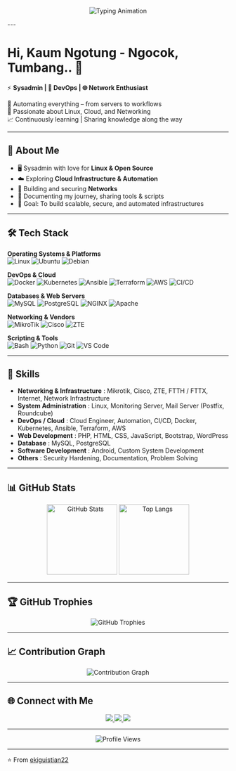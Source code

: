 <p align="center">
  <img src="https://readme-typing-svg.herokuapp.com?font=Fira+Code&weight=600&size=24&pause=1000&color=36BCF7&center=true&vCenter=true&width=800&lines=Sysadmin+%7C+DevOps+%7C+Network+Enthusiast;Automating+Servers+%26+Workflows;Passionate+About+Linux+%26+Cloud" alt="Typing Animation" />
</p>
---

#  Hi, Kaum Ngotung - Ngocok, Tumbang.. 👋

⚡ **Sysadmin | 🚀 DevOps | 🌐 Network Enthusiast**  

🔧 Automating everything – from servers to workflows  
📡 Passionate about Linux, Cloud, and Networking  
📈 Continuously learning | Sharing knowledge along the way  

---

## 🚀 About Me
- 🖥️ Sysadmin with love for **Linux & Open Source**
- ☁️ Exploring **Cloud Infrastructure & Automation**
- 📡 Building and securing **Networks**
- 📜 Documenting my journey, sharing tools & scripts
- 🎯 Goal: To build scalable, secure, and automated infrastructures

---

## 🛠️ Tech Stack

**Operating Systems & Platforms**  
![Linux](https://img.shields.io/badge/Linux-FCC624?style=for-the-badge&logo=linux&logoColor=black)
![Ubuntu](https://img.shields.io/badge/Ubuntu-E95420?style=for-the-badge&logo=ubuntu&logoColor=white)
![Debian](https://img.shields.io/badge/Debian-A81D33?style=for-the-badge&logo=debian&logoColor=white)

**DevOps & Cloud**  
![Docker](https://img.shields.io/badge/Docker-2496ED?style=for-the-badge&logo=docker&logoColor=white)
![Kubernetes](https://img.shields.io/badge/Kubernetes-326CE5?style=for-the-badge&logo=kubernetes&logoColor=white)
![Ansible](https://img.shields.io/badge/Ansible-EE0000?style=for-the-badge&logo=ansible&logoColor=white)
![Terraform](https://img.shields.io/badge/Terraform-844FBA?style=for-the-badge&logo=terraform&logoColor=white)
![AWS](https://img.shields.io/badge/AWS-FF9900?style=for-the-badge&logo=amazon-aws&logoColor=white)
![CI/CD](https://img.shields.io/badge/CI%2FCD-2088FF?style=for-the-badge&logo=github-actions&logoColor=white)

**Databases & Web Servers**  
![MySQL](https://img.shields.io/badge/MySQL-4479A1?style=for-the-badge&logo=mysql&logoColor=white)
![PostgreSQL](https://img.shields.io/badge/PostgreSQL-336791?style=for-the-badge&logo=postgresql&logoColor=white)
![NGINX](https://img.shields.io/badge/NGINX-009639?style=for-the-badge&logo=nginx&logoColor=white)
![Apache](https://img.shields.io/badge/Apache-D22128?style=for-the-badge&logo=apache&logoColor=white)

**Networking & Vendors**  
![MikroTik](https://img.shields.io/badge/MikroTik-293239?style=for-the-badge&logo=mikrotik&logoColor=white)
![Cisco](https://img.shields.io/badge/Cisco-1BA0D7?style=for-the-badge&logo=cisco&logoColor=white)
![ZTE](https://img.shields.io/badge/ZTE-1C64F2?style=for-the-badge&logo=zte&logoColor=white)

**Scripting & Tools**  
![Bash](https://img.shields.io/badge/Bash-121011?style=for-the-badge&logo=gnu-bash&logoColor=white)
![Python](https://img.shields.io/badge/Python-3776AB?style=for-the-badge&logo=python&logoColor=white)
![Git](https://img.shields.io/badge/Git-F05032?style=for-the-badge&logo=git&logoColor=white)
![VS Code](https://img.shields.io/badge/VS%20Code-0078d7?style=for-the-badge&logo=visual-studio-code&logoColor=white)

---

## 🧩 Skills

- **Networking & Infrastructure** : Mikrotik, Cisco, ZTE, FTTH / FTTX, Internet, Network Infrastructure  
- **System Administration** : Linux, Monitoring Server, Mail Server (Postfix, Roundcube)  
- **DevOps / Cloud** : Cloud Engineer, Automation, CI/CD, Docker, Kubernetes, Ansible, Terraform, AWS  
- **Web Development** : PHP, HTML, CSS, JavaScript, Bootstrap, WordPress  
- **Database** : MySQL, PostgreSQL  
- **Software Development** : Android, Custom System Development  
- **Others** : Security Hardening, Documentation, Problem Solving  

---

## 📊 GitHub Stats

<p align="center">
  <img src="https://github-readme-stats.vercel.app/api?username=ekiguistian22&show_icons=true&theme=tokyonight" alt="GitHub Stats" height="160" />
  <img src="https://github-readme-stats.vercel.app/api/top-langs/?username=ekiguistian22&layout=compact&theme=tokyonight" alt="Top Langs" height="160" />
</p>

---

## 🏆 GitHub Trophies
<p align="center">
  <img src="https://github-profile-trophy.vercel.app/?username=ekiguistian22&theme=onedark&no-frame=true&row=1&column=7" alt="GitHub Trophies" />
</p>

---

## 📈 Contribution Graph
<p align="center">
  <img src="https://github-readme-activity-graph.vercel.app/graph?username=ekiguistian22&theme=tokyo-night" alt="Contribution Graph" />
</p>

---

## 🌐 Connect with Me
<p align="center">
  <a href="https://linkedin.com/in/ekiguistian" target="_blank">
    <img src="https://img.shields.io/badge/LinkedIn-0A66C2?style=for-the-badge&logo=linkedin&logoColor=white" />
  </a>
  <a href="mailto:ekiguistian@gmail.com" target="_blank">
    <img src="https://img.shields.io/badge/Email-D14836?style=for-the-badge&logo=gmail&logoColor=white" />
  </a>
  <a href="https://paypal.me/ekiguistian22" target="_blank">
    <img src="https://img.shields.io/badge/PayPal-00457C?style=for-the-badge&logo=paypal&logoColor=white" />
  </a>
</p>

---

<p align="center"> 
  <img src="https://komarev.com/ghpvc/?username=ekiguistian22&label=Profile+Views&color=blue&style=flat" alt="Profile Views" />
</p>

---

⭐️ From [ekiguistian22](https://github.com/ekiguistian22)
